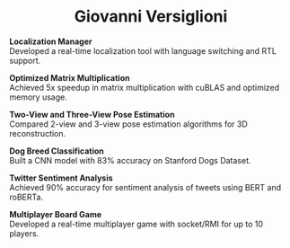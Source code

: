 <!-- INTRODUCTION -->
<h1 align="center">Giovanni Versiglioni</h1>

**Localization Manager**  
Developed a real-time localization tool with language switching and RTL support.

**Optimized Matrix Multiplication**  
Achieved 5x speedup in matrix multiplication with cuBLAS and optimized memory usage.

**Two-View and Three-View Pose Estimation**  
Compared 2-view and 3-view pose estimation algorithms for 3D reconstruction.

**Dog Breed Classification**  
Built a CNN model with 83% accuracy on Stanford Dogs Dataset.

**Twitter Sentiment Analysis**  
Achieved 90% accuracy for sentiment analysis of tweets using BERT and roBERTa.

**Multiplayer Board Game**  
Developed a real-time multiplayer game with socket/RMI for up to 10 players.
